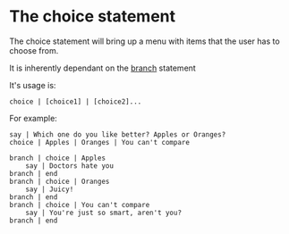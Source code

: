 # The choice statement

The choice statement will bring up a menu with items that the user has to choose from.

It is inherently dependant on the [branch](#the-branch-statement) statement

It's usage is:

```
choice | [choice1] | [choice2]...
```

For example:

```
say | Which one do you like better? Apples or Oranges?
choice | Apples | Oranges | You can't compare

branch | choice | Apples
    say | Doctors hate you
branch | end
branch | choice | Oranges
    say | Juicy!
branch | end
branch | choice | You can't compare
    say | You're just so smart, aren't you?
branch | end
```

